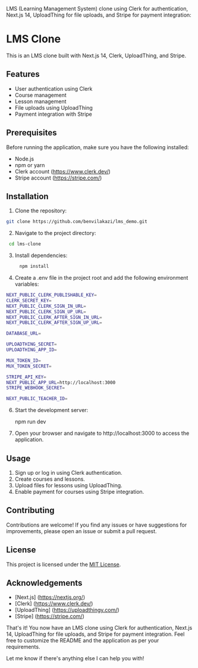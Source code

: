LMS (Learning Management System) clone using Clerk for authentication, Next.js 14, UploadThing for file uploads, and Stripe for payment integration:

# LMS Clone

This is an LMS clone built with Next.js 14, Clerk, UploadThing, and Stripe.
 
## Features

- User authentication using Clerk
- Course management
- Lesson management
- File uploads using UploadThing
- Payment integration with Stripe

## Prerequisites

Before running the application, make sure you have the following installed:

- Node.js
- npm or yarn
- Clerk account  (https://www.clerk.dev/)
- Stripe account  (https://stripe.com/)

## Installation

1. Clone the repository:

 ```bash
 git clone https://github.com/benvilakazi/lms_demo.git
 ```
 
2. Navigate to the project directory:

```bash
 cd lms-clone 
``` 
3. Install dependencies:
```bash
     npm install
 ```  
4. Create a   .env  file in the project root and add the following environment variables:
```bash
NEXT_PUBLIC_CLERK_PUBLISHABLE_KEY=
CLERK_SECRET_KEY=
NEXT_PUBLIC_CLERK_SIGN_IN_URL=
NEXT_PUBLIC_CLERK_SIGN_UP_URL=
NEXT_PUBLIC_CLERK_AFTER_SIGN_IN_URL=
NEXT_PUBLIC_CLERK_AFTER_SIGN_UP_URL=

DATABASE_URL=

UPLOADTHING_SECRET=
UPLOADTHING_APP_ID=

MUX_TOKEN_ID=
MUX_TOKEN_SECRET=

STRIPE_API_KEY=
NEXT_PUBLIC_APP_URL=http://localhost:3000
STRIPE_WEBHOOK_SECRET=

NEXT_PUBLIC_TEACHER_ID=
```   
6. Start the development server:

     npm run dev
   
7. Open your browser and navigate to   http://localhost:3000    to access the application.

## Usage

1. Sign up or log in using Clerk authentication.
2. Create courses and lessons.
3. Upload files for lessons using UploadThing.
4. Enable payment for courses using Stripe integration.

## Contributing

Contributions are welcome! If you find any issues or have suggestions for improvements, please open an issue or submit a pull request.

## License

This project is licensed under the [MIT License](LICENSE).

## Acknowledgements

- [Next.js] (https://nextjs.org/)
- [Clerk] (https://www.clerk.dev/)
- [UploadThing] (https://uploadthingy.com/)
- [Stripe] (https://stripe.com/)

That's it! You now have an LMS clone using Clerk for authentication, Next.js 14, UploadThing for file uploads, and Stripe for payment integration. Feel free to customize the README and the application as per your requirements.

Let me know if there's anything else I can help you with!
